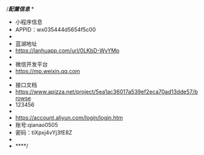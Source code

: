 /*****配置信息*****
* 
* 小程序信息
* APPID：wx035444d5654f5c00
* 
* 蓝湖地址
* https://lanhuapp.com/url/0LKbD-WyYMp
* 
* 微信开发平台
* https://mp.weixin.qq.com
*
* 接口文档
* https://www.apizza.net/project/5ea1ac36017a539ef2eca70ad13dde57/browse
* 123456
* 
* https://account.aliyun.com/login/login.htm
* 账号:qianao0505
* 密码：tiXpxj4vYj3fE8Z
*  
* ****/
